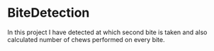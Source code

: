 # BiteDetection
In this project I have detected at which second bite is taken and also calculated number of chews performed on every bite.
